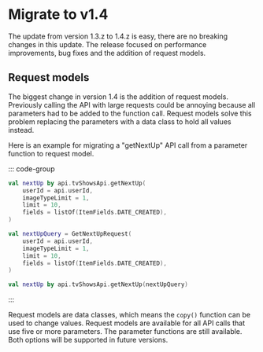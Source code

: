 # Migrate to v1.4

The update from version 1.3.z to 1.4.z is easy, there are no breaking changes in this update. The release focused on
performance improvements, bug fixes and the addition of request models.

## Request models

The biggest change in version 1.4 is the addition of request models. Previously calling the API with large requests
could be annoying because all parameters had to be added to the function call. Request models solve this problem
replacing the parameters with a data class to hold all values instead.

Here is an example for migrating a "getNextUp" API call from a parameter function to request model.

::: code-group

```kotlin [Parameter function]
val nextUp by api.tvShowsApi.getNextUp(
	userId = api.userId,
	imageTypeLimit = 1,
	limit = 10,
	fields = listOf(ItemFields.DATE_CREATED),
)
```

```kotlin [Request model]
val nextUpQuery = GetNextUpRequest(
	userId = api.userId,
	imageTypeLimit = 1,
	limit = 10,
	fields = listOf(ItemFields.DATE_CREATED),
)

val nextUp by api.tvShowsApi.getNextUp(nextUpQuery)
```

:::

Request models are data classes, which means the `copy()` function can be used to change values. Request models are
available for all API calls that use five or more parameters. The parameter functions are still available. Both options
will be supported in future versions.
